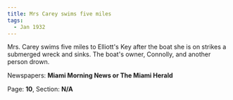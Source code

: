 ```yaml
---  
title: Mrs Carey swims five miles  
tags:  
  - Jan 1932  
---  
```

  
Mrs. Carey swims five miles to Elliott's Key after the boat she is on strikes a submerged wreck and sinks. The boat's owner, Connolly, and another person drown.  
  
Newspapers: **Miami Morning News or The Miami Herald**  
  
Page: **10**, Section: **N/A** 
